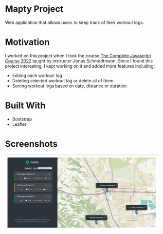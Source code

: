 # Mapty Project

Web application that allows users to keep track of their workout logs.

# Motivation

I worked on this project when I took the course [The Complete Javascript Course 2022](https://www.udemy.com/course/the-complete-javascript-course/) taught by instructor Jonas Schmedtmann. Since I found this project interesting, I kept working on it and added more features including:

- Editing each workout log
- Deleting selected workout log or delete all of them
- Sorting workout logs based on date, distance or duration

# Built With

- Bootstrap
- Leaflet

# Screenshots

![Mapty Screenshot](./Mapty-screenshot.png)
